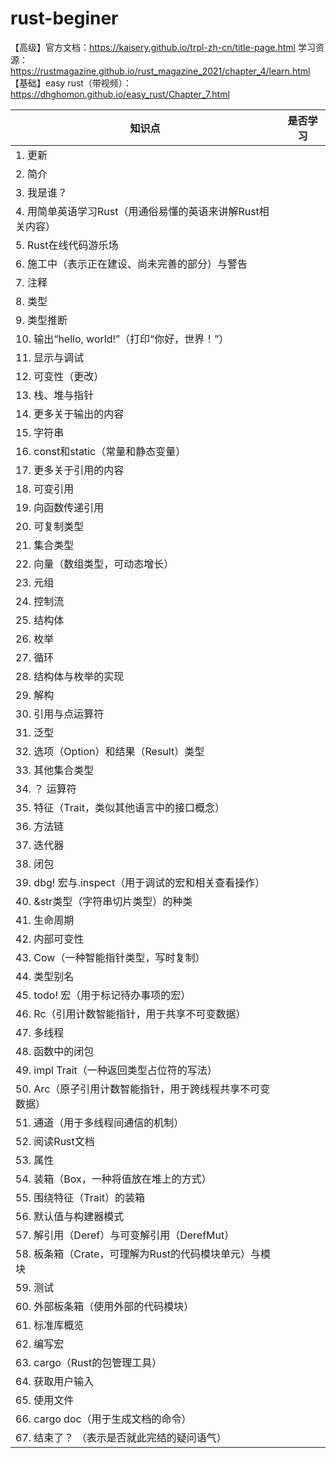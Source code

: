 # rust-beginer

【高级】官方文档：https://kaisery.github.io/trpl-zh-cn/title-page.html
学习资源：https://rustmagazine.github.io/rust_magazine_2021/chapter_4/learn.html
【基础】easy rust（带视频）：https://dhghomon.github.io/easy_rust/Chapter_7.html


| 知识点 | 是否学习 |
| -- | -- |
|1. 更新|  |
|2. 简介|  |
|3. 我是谁？|  |
|4. 用简单英语学习Rust（用通俗易懂的英语来讲解Rust相关内容）|  |
|5. Rust在线代码游乐场|  |
|6. 施工中（表示正在建设、尚未完善的部分）与警告|  |
|7. 注释|  |
|8. 类型|  |
|9. 类型推断|  |
|10. 输出“hello, world!”（打印“你好，世界！”）|  |
|11. 显示与调试|  |
|12. 可变性（更改）|  |
|13. 栈、堆与指针|  |
|14. 更多关于输出的内容|  |
|15. 字符串|  |
|16. const和static（常量和静态变量）|  |
|17. 更多关于引用的内容|  |
|18. 可变引用|  |
|19. 向函数传递引用|  |
|20. 可复制类型|  |
|21. 集合类型|  |
|22. 向量（数组类型，可动态增长）|  |
|23. 元组|  |
|24. 控制流|  |
|25. 结构体|  |
|26. 枚举|  |
|27. 循环|  |
|28. 结构体与枚举的实现|  |
|29. 解构|  |
|30. 引用与点运算符|  |
|31. 泛型|  |
|32. 选项（Option）和结果（Result）类型|  |
|33. 其他集合类型|  |
|34. ？ 运算符|  |
|35. 特征（Trait，类似其他语言中的接口概念）|  |
|36. 方法链|  |
|37. 迭代器|  |
|38. 闭包|  |
|39. dbg! 宏与.inspect（用于调试的宏和相关查看操作）|  |
|40. &str类型（字符串切片类型）的种类|  |
|41. 生命周期|  |
|42. 内部可变性|  |
|43. Cow（一种智能指针类型，写时复制）|  |
|44. 类型别名|  |
|45. todo! 宏（用于标记待办事项的宏）|  |
|46. Rc（引用计数智能指针，用于共享不可变数据）|  |
|47. 多线程|  |
|48. 函数中的闭包|  |
|49. impl Trait（一种返回类型占位符的写法）|  |
|50. Arc（原子引用计数智能指针，用于跨线程共享不可变数据）|  |
|51. 通道（用于多线程间通信的机制）|  |
|52. 阅读Rust文档|  |
|53. 属性|  |
|54. 装箱（Box，一种将值放在堆上的方式）|  |
|55. 围绕特征（Trait）的装箱|  |
|56. 默认值与构建器模式|  |
|57. 解引用（Deref）与可变解引用（DerefMut）|  |
|58. 板条箱（Crate，可理解为Rust的代码模块单元）与模块|  |
|59. 测试|  |
|60. 外部板条箱（使用外部的代码模块）|  |
|61. 标准库概览|  |
|62. 编写宏|  |
|63. cargo（Rust的包管理工具）|  |
|64. 获取用户输入|  |
|65. 使用文件|  |
|66. cargo doc（用于生成文档的命令）|  |
|67. 结束了？ （表示是否就此完结的疑问语气） |  |